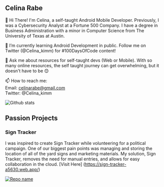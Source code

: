 ## Celina Rabe 

👋  Hi There! I'm Celina, a self-taught Android Mobile Developer. Previously, I was a Cybersecurity Analyst at a Fortune 500 Company. I have a degree in Business Administration with a minor in Computer Science from The University of Texas at Austin.

🌱  I’m currently learning Android Development in public. Follow me on Twitter (@Celina_kimm) for #100DaysOfCode content!

💬  Ask me about resources for self-taught devs (Web or Mobile). With so many online resources, the self taught journey can get overwhelming, but it doesn't have to be 😊

📫  How to reach me:  
Email: celinarabe@gmail.com  
Twitter: @Celina_kimm

![Github stats](https://github-readme-stats.vercel.app/api?username=Celinarabe&show_icons=true&count_private=true)

## Passion Projects

### Sign Tracker
I was inspired to create Sign Tracker while volunteering for a political campaign. One of our biggest pain points was managing and storing the location of all of the yard signs and marketing materials. My solution, Sign Tracker, removes the need for manual entries, and allows for easy collaboration in the cloud. [Visit Here] (https://sign-tracker-a5630.web.app/)


[![Repo name](https://github-readme-stats.vercel.app/api/pin/?username=Celinarabe&repo=sign-tracker&show_owner=true)](https://github.com/Celinarabe/sign-tracker)
<!--
**Celinarabe/Celinarabe** is a ✨ _special_ ✨ repository because its `README.md` (this file) appears on your GitHub profile.

Here are some ideas to get you started:

- 🔭 I’m currently working on ...
- 🌱 I’m currently learning ...
- 👯 I’m looking to collaborate on ...
- 🤔 I’m looking for help with ...
- 💬 Ask me about ...
- 📫 How to reach me: ...
- 😄 Pronouns: ...
- ⚡ Fun fact: ...
-->
